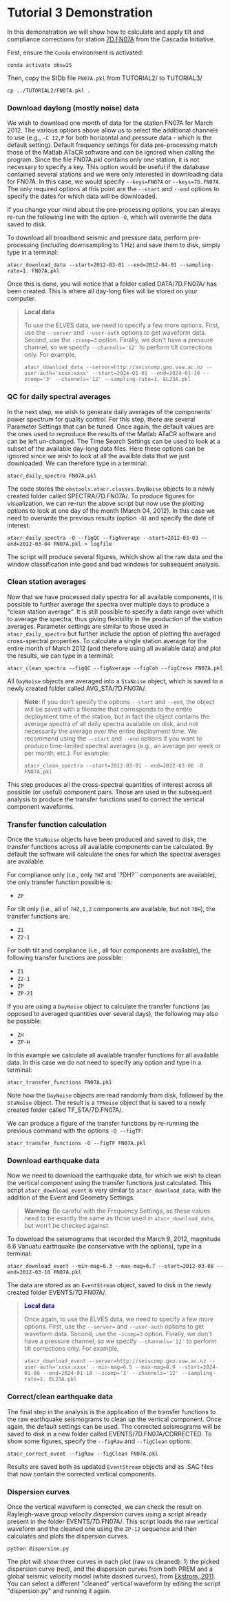 # Tutorial 3 Demonstration

In this demonstration we will show how to calculate and apply tilt and compliance corrections for station
[7D.FN07A](https://ds.iris.edu/gmap/#network=7D&station=FN07A&planet=earth) from the Cascadia Initiative.

First, ensure the `Conda` environment is activated:

```
conda activate obsw25
```

Then, copy the StDb file `FN07A.pkl` from TUTORIAL2/ to TUTORIAL3/

```
cp ../TUTORIAL2/FN07A.pkl .
```

### Download daylong (mostly noise) data

We wish to download one month of data for the station FN07A for March 2012. The various options above allow us to select the additional channels to use (e.g., `-C 12,P` for both horizontal and pressure data - which is the default setting). Default frequency settings for data pre-processing match those of the Matlab ATaCR software and can be ignored when calling the program. Since the file FN07A.pkl contains only one station, it is not necessary to specify a key. This option would be useful if the database contained several stations and we were only interested in downloading data for FN07A. In this case, we would specify `--keys=FN07A` or `--keys=7D.FN07A`. The only required options at this point are the `--start` and `--end` options to specify the dates for which data will be downloaded.

If you change your mind about the pre-processing options, you can always re-run the following line with the option `-O`, which will overwrite the data saved to disk.

To download all broadband seismic and pressure data, perform pre-processing (including downsampling to 1 Hz) and save them to disk, simply type in a terminal:

```
atacr_download_data --start=2012-03-01 --end=2012-04-01 --sampling-rate=1. FN07A.pkl
```

Once this is done, you will notice that a folder called DATA/7D.FN07A/ has been created. This is where all day-long files will be stored on your computer.

> **Local data**
>
> To use the ELVES data, we need to specify a few more options. First, use the `--server` and `--user-auth` options to get waveform data. Second, use the `-zcomp=3` option. Finally, we don't have a pressure channel, so we specify `--channels='12'` to perform tilt corrections only. For example,
> ```
> atacr_download_data --server=http://seiscomp.geo.vuw.ac.nz --user-auth='xxxx:xxxx' --start=2024-01-01 --end=2024-01-10 --zcomp='3' --channels='12' --sampling-rate=1. EL23A.pkl
> ```

### QC for daily spectral averages

In the next step, we wish to generate daily averages of the components' power spectrum for quality control. For this step, there are several Parameter Settings that can be tuned. Once again, the default values are the ones used to reproduce the results of the Matlab ATaCR software and can be left un-changed. The Time Search Settings can be used to look at a subset of the available day-long data files. Here these options can be ignored since we wish to look at all the availble data that we just downloaded. We can therefore type in a terminal:

```
atacr_daily_spectra FN07A.pkl
```

The code stores the `obstools.atacr.classes.DayNoise` objects to a newly created folder called SPECTRA/7D.FN07A/. To produce figures for visualization, we can re-run the above script but now use the plotting options to look at one day of the month (March 04, 2012). In this case we need to overwrite the previous results (option `-O`) and specify the date of interest:

```
atacr_daily_spectra -O --figQC --figAverage --start=2012-03-03 --end=2012-03-04 FN07A.pkl > logfile
```

The script will produce several figures, iwhich show all the raw data and the window classification into good and bad windows for subsequent analysis.

### Clean station averages

Now that we have processed daily spectra for all available components, it is possible to further average the spectra over multiple days to produce a "clean station average". It is still possible to specify a date range over which to average the spectra, thus giving flexibility in the production of the station averages. Parameter settings are similar to those used in `atacr_daily_spectra` but further include the option of plotting the averaged cross-spectral properties. To calculate a single station average for the entire month of March 2012 (and therefore using all available data) and plot the results, we can type in a terminal:

```
atacr_clean_spectra --figQC --figAverage --figCoh --figCross FN07A.pkl
```

 All `DayNoise` objects are averaged into a `StaNoise` object, which is saved to a newly created folder called AVG_STA/7D.FN07A/.

> **Note**: If you don’t specify the options `--start` and `--end`, the object will be saved with a filename that corresponds to the entire deployment time of the station, but in fact the object contains the average spectra of all daily spectra available on disk, and not necessarily the average over the entire deployment time. We recommend using the `--start` and `--end` options if you want to produce time-limited spectral averages (e.g., an average per week or per month, etc.). For example:
> ```
> atacr_clean_spectra --start=2012-03-01 --end=2012-03-08 -O FN07A.pkl
> ```

This step produces all the cross-spectral quantities of interest across all possible (or useful) component pairs. Those are used in the subsequent analysis to produce the transfer functions used to correct the vertical component waveforms.

### Transfer function calculation

Once the `StaNoise` objects have been produced and saved to disk, the transfer functions across all available components can be calculated. By default the software will calculate the ones for which the spectral averages are available.

For compliance only (i.e., only `?HZ` and `?DH?`` components are available), the only transfer function possible is:

- `ZP`

For tilt only (i.e., all of `?HZ,1,2` components are available, but not `?DH`), the transfer functions are:

- `Z1`
- `Z2-1`

For both tilt and compliance (i.e., all four components are available), the following transfer functions are possible:

- `Z1`
- `Z2-1`
- `ZP`
- `ZP-21`

If you are using a `DayNoise` object to calculate the transfer functions (as opposed to averaged quantities over several days), the following may also be possible:

- `ZH`
- `ZP-H`

In this example we calculate all available transfer functions for all available data. In this case we do not need to specify any option and type in a terminal:

```
atacr_transfer_functions FN07A.pkl
```

Note how the `DayNoise` objects are read randomly from disk, followed by the `StaNoise` object. The result is a `TFNoise` object that is saved to a newly created folder called TF_STA/7D.FN07A/.

We can produce a figure of the transfer functions by re-running the previous command with the options `-O --figTF`:

```
atacr_transfer_functions -O --figTF FN07A.pkl
```

### Download earthquake data

Now we need to download the earthquake data, for which we wish to clean the vertical component using the transfer functions just calculated. This script `atacr_download_event` is very similar to `atacr_download_data`, with the addition of the Event and Geometry Settings.

> **Warning**: Be careful with the Frequency Settings, as these values need to be exactly the same as those used in `atacr_download_data`, but won’t be checked against.

To download the seismograms that recorded the March 9, 2012, magnitude 6.6 Vanuatu earthquake (be conservative with the options), type in a terminal:

```
atacr_download_event --min-mag=6.3 --max-mag=6.7 --start=2012-03-08 --end=2012-03-10 FN07A.pkl
```

The data are stored as an `EventStream` object, saved to disk in the newly created folder EVENTS/7D.FN07A/.

> <span style="color:blue">**Local data**
>
> Once again, to use the ELVES data, we need to specify a few more options. First, use the `--server=` and `--user-auth` options to get waveform data. Second, use the `-zcomp=3` option. Finally, we don't have a pressure channel, so we specify `--channels='12'` to perform tilt corrections only. For example,
> ```
> atacr_download_event --server=http://seiscomp.geo.vuw.ac.nz --user-auth='xxxx:xxxx' --min-mag=6.5 --max-mag=8.0 --start=2024-01-08 --end=2024-01-10 --zcomp='3' --channels='12' --sampling-rate=1. EL23A.pkl
> ```
</span>

### Correct/clean earthquake data

The final step in the analysis is the application of the transfer functions to the raw earthquake seismograms to clean up the vertical component. Once again, the default settings can be used. The corrected seismograms will be saved to disk in a new folder called EVENTS/7D.FN07A/CORRECTED. To show some figures, specify the `--figRaw` and `--figClean` options:

```
atacr_correct_event --figRaw --figClean FN07A.pkl
```

Results are saved both as updated `EventStream` objects and as .SAC files that now contain the corrected vertical components.

### Dispersion curves

Once the vertical waveform is corrected, we can check the result on Rayleigh-wave group velocity dispersion curves using a script already present in the folder EVENTS/7D.FN07A/. This script loads the raw vertical waveform and the cleaned one using the `ZP-12` sequence and then calculates and plots the dispersion curves. 

```
python dispersion.py
```

The plot will show three curves in each plot (raw vs cleaned): 1) the picked dispersion curve (red), and the dispersion curves from both PREM and a global seismic velocity model (white dashed curves), from [Ekstrom, 2011](https://www.ldeo.columbia.edu/~ekstrom/Projects/SWP/GDM52.html). You can select a different "cleaned" vertical waveform by editing the script "dispersion.py" and running it again.